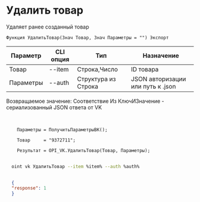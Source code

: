﻿---
sidebar_position: 6
---

# Удалить товар
 Удаляет ранее созданный товар



`Функция УдалитьТовар(Знач Товар, Знач Параметры = "") Экспорт`

  | Параметр | CLI опция | Тип | Назначение |
  |-|-|-|-|
  | Товар | --item | Строка,Число | ID товара |
  | Параметры | --auth | Структура из Строка | JSON авторизации или путь к .json |

  
  Возвращаемое значение:   Соответствие Из КлючИЗначение - сериализованный JSON ответа от VK

<br/>




```bsl title="Пример кода"
    Параметры = ПолучитьПараметрыВК();

    Товар     = "9372711";

    Результат = OPI_VK.УдалитьТовар(Товар, Параметры);
```



```sh title="Пример команды CLI"
    
  oint vk УдалитьТовар --item %item% --auth %auth%

```

```json title="Результат"
  
  {
  "response": 1
  }
  

```

